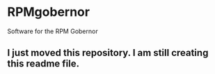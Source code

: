 # RPMgobernor
Software for the RPM Gobernor


## I just moved this repository. I am still creating this readme file.
